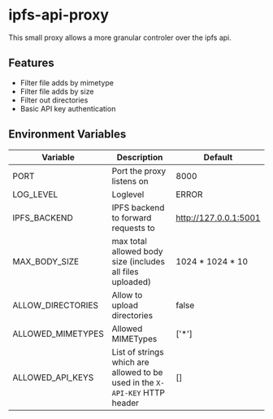 # ipfs-api-proxy

This small proxy allows a more granular controler over the ipfs api.

## Features

- Filter file adds by mimetype
- Filter file adds by size
- Filter out directories
- Basic API key authentication

## Environment Variables

| Variable          | Description                                                                 | Default               |
| ----------------- | --------------------------------------------------------------------------- | --------------------- |
| PORT              | Port the proxy listens on                                                   | 8000                  |
| LOG_LEVEL         | Loglevel                                                                    | ERROR                 |
| IPFS_BACKEND      | IPFS backend to forward requests to                                         | http://127.0.0.1:5001 |
| MAX_BODY_SIZE     | max total allowed body size (includes all files uploaded)                   | 1024 \* 1024 \* 10    |
| ALLOW_DIRECTORIES | Allow to upload directories                                                 | false                 |
| ALLOWED_MIMETYPES | Allowed MIMETypes                                                           | ['*']                 |
| ALLOWED_API_KEYS  | List of strings which are allowed to be used in the `X-API-KEY` HTTP header | []                    |
